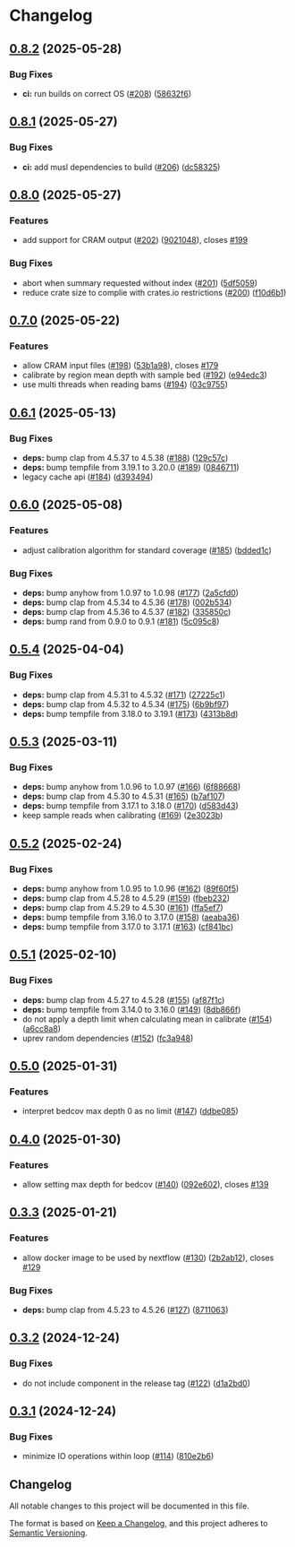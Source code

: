 # Changelog

## [0.8.2](https://github.com/sequinsbio/sequintools/compare/v0.8.1...v0.8.2) (2025-05-28)


### Bug Fixes

* **ci:** run builds on correct OS ([#208](https://github.com/sequinsbio/sequintools/issues/208)) ([58632f6](https://github.com/sequinsbio/sequintools/commit/58632f6354a32de51b49280d88cfad8d9d42922f))

## [0.8.1](https://github.com/sequinsbio/sequintools/compare/v0.8.0...v0.8.1) (2025-05-27)


### Bug Fixes

* **ci:** add musl dependencies to build ([#206](https://github.com/sequinsbio/sequintools/issues/206)) ([dc58325](https://github.com/sequinsbio/sequintools/commit/dc58325bccce040ab50bb1e4f65a42dcd09fcb7e))

## [0.8.0](https://github.com/sequinsbio/sequintools/compare/v0.7.0...v0.8.0) (2025-05-27)


### Features

* add support for CRAM output ([#202](https://github.com/sequinsbio/sequintools/issues/202)) ([9021048](https://github.com/sequinsbio/sequintools/commit/9021048aa066516a7f03211aacfa0b1fe8c051b7)), closes [#199](https://github.com/sequinsbio/sequintools/issues/199)


### Bug Fixes

* abort when summary requested without index ([#201](https://github.com/sequinsbio/sequintools/issues/201)) ([5df5059](https://github.com/sequinsbio/sequintools/commit/5df50590810c867d5fc50f771082fd3a9dd97656))
* reduce crate size to complie with crates.io restrictions ([#200](https://github.com/sequinsbio/sequintools/issues/200)) ([f10d6b1](https://github.com/sequinsbio/sequintools/commit/f10d6b16635b14e5256bc7116625e80355f86613))

## [0.7.0](https://github.com/sequinsbio/sequintools/compare/v0.6.1...v0.7.0) (2025-05-22)


### Features

* allow CRAM input files ([#198](https://github.com/sequinsbio/sequintools/issues/198)) ([53b1a98](https://github.com/sequinsbio/sequintools/commit/53b1a98f969eb387d691fac554978a2f0460febf)), closes [#179](https://github.com/sequinsbio/sequintools/issues/179)
* calibrate by region mean depth with sample bed ([#192](https://github.com/sequinsbio/sequintools/issues/192)) ([e94edc3](https://github.com/sequinsbio/sequintools/commit/e94edc3b088494a94a83b2fbe3bea990858e1c46))
* use multi threads when reading bams ([#194](https://github.com/sequinsbio/sequintools/issues/194)) ([03c9755](https://github.com/sequinsbio/sequintools/commit/03c9755c58ac52f17a0bafb80a79891289b0b5f7))

## [0.6.1](https://github.com/sequinsbio/sequintools/compare/v0.6.0...v0.6.1) (2025-05-13)


### Bug Fixes

* **deps:** bump clap from 4.5.37 to 4.5.38 ([#188](https://github.com/sequinsbio/sequintools/issues/188)) ([129c57c](https://github.com/sequinsbio/sequintools/commit/129c57ce983bf1bf23402134bb1c66c731055ef8))
* **deps:** bump tempfile from 3.19.1 to 3.20.0 ([#189](https://github.com/sequinsbio/sequintools/issues/189)) ([0846711](https://github.com/sequinsbio/sequintools/commit/084671184abc7adf066b84fb1c72cd55e0570754))
* legacy cache api ([#184](https://github.com/sequinsbio/sequintools/issues/184)) ([d393494](https://github.com/sequinsbio/sequintools/commit/d393494327c7be81dc90175fa4ebbb90b2e4c0d4))

## [0.6.0](https://github.com/sequinsbio/sequintools/compare/v0.5.4...v0.6.0) (2025-05-08)


### Features

* adjust calibration algorithm for standard coverage ([#185](https://github.com/sequinsbio/sequintools/issues/185)) ([bdded1c](https://github.com/sequinsbio/sequintools/commit/bdded1ca76bb1ba9ef548c7fff595117f98d7477))


### Bug Fixes

* **deps:** bump anyhow from 1.0.97 to 1.0.98 ([#177](https://github.com/sequinsbio/sequintools/issues/177)) ([2a5cfd0](https://github.com/sequinsbio/sequintools/commit/2a5cfd032b885a482fb0c89b604ad7d4df890b03))
* **deps:** bump clap from 4.5.34 to 4.5.36 ([#178](https://github.com/sequinsbio/sequintools/issues/178)) ([002b534](https://github.com/sequinsbio/sequintools/commit/002b534954f0ce8db1136a8facbc33979d1b59a4))
* **deps:** bump clap from 4.5.36 to 4.5.37 ([#182](https://github.com/sequinsbio/sequintools/issues/182)) ([335850c](https://github.com/sequinsbio/sequintools/commit/335850c0bf36267445abed81c96ad763d1a73fda))
* **deps:** bump rand from 0.9.0 to 0.9.1 ([#181](https://github.com/sequinsbio/sequintools/issues/181)) ([5c095c8](https://github.com/sequinsbio/sequintools/commit/5c095c892fa5729d6ee70c812aaa9f8ee2818383))

## [0.5.4](https://github.com/sequinsbio/sequintools/compare/v0.5.3...v0.5.4) (2025-04-04)


### Bug Fixes

* **deps:** bump clap from 4.5.31 to 4.5.32 ([#171](https://github.com/sequinsbio/sequintools/issues/171)) ([27225c1](https://github.com/sequinsbio/sequintools/commit/27225c18229df2fa2743d72ee6c4e11f18182800))
* **deps:** bump clap from 4.5.32 to 4.5.34 ([#175](https://github.com/sequinsbio/sequintools/issues/175)) ([6b9bf97](https://github.com/sequinsbio/sequintools/commit/6b9bf97e11ba1597f5183f3fc6259ab5ad77c7b8))
* **deps:** bump tempfile from 3.18.0 to 3.19.1 ([#173](https://github.com/sequinsbio/sequintools/issues/173)) ([4313b8d](https://github.com/sequinsbio/sequintools/commit/4313b8de62368859d666e91de9f77a0c177a1925))

## [0.5.3](https://github.com/sequinsbio/sequintools/compare/v0.5.2...v0.5.3) (2025-03-11)


### Bug Fixes

* **deps:** bump anyhow from 1.0.96 to 1.0.97 ([#166](https://github.com/sequinsbio/sequintools/issues/166)) ([6f88668](https://github.com/sequinsbio/sequintools/commit/6f88668efe0d227647789dd661e73521c3191193))
* **deps:** bump clap from 4.5.30 to 4.5.31 ([#165](https://github.com/sequinsbio/sequintools/issues/165)) ([b7af107](https://github.com/sequinsbio/sequintools/commit/b7af1078b4949386c9a145bc6a0f3df45e08ac20))
* **deps:** bump tempfile from 3.17.1 to 3.18.0 ([#170](https://github.com/sequinsbio/sequintools/issues/170)) ([d583d43](https://github.com/sequinsbio/sequintools/commit/d583d4330932a129b01470495776c36c2b545d7d))
* keep sample reads when calibrating ([#169](https://github.com/sequinsbio/sequintools/issues/169)) ([2e3023b](https://github.com/sequinsbio/sequintools/commit/2e3023b1c439c5bff5440e85997fbe0f92f37bf7))

## [0.5.2](https://github.com/sequinsbio/sequintools/compare/v0.5.1...v0.5.2) (2025-02-24)


### Bug Fixes

* **deps:** bump anyhow from 1.0.95 to 1.0.96 ([#162](https://github.com/sequinsbio/sequintools/issues/162)) ([89f60f5](https://github.com/sequinsbio/sequintools/commit/89f60f5376e006c9ad7c77464c14de6b0eb2437c))
* **deps:** bump clap from 4.5.28 to 4.5.29 ([#159](https://github.com/sequinsbio/sequintools/issues/159)) ([fbeb232](https://github.com/sequinsbio/sequintools/commit/fbeb23259072b935a70548e17c5eb4ed8d20613f))
* **deps:** bump clap from 4.5.29 to 4.5.30 ([#161](https://github.com/sequinsbio/sequintools/issues/161)) ([ffa5ef7](https://github.com/sequinsbio/sequintools/commit/ffa5ef7676d4a5b4d2ef88c6ee8f653189607f66))
* **deps:** bump tempfile from 3.16.0 to 3.17.0 ([#158](https://github.com/sequinsbio/sequintools/issues/158)) ([aeaba36](https://github.com/sequinsbio/sequintools/commit/aeaba36311ff1ae4615212caeddbe48af7e127e8))
* **deps:** bump tempfile from 3.17.0 to 3.17.1 ([#163](https://github.com/sequinsbio/sequintools/issues/163)) ([cf841bc](https://github.com/sequinsbio/sequintools/commit/cf841bc7bc6e3b4abf85c05c70d5e1b3d8f65db4))

## [0.5.1](https://github.com/sequinsbio/sequintools/compare/v0.5.0...v0.5.1) (2025-02-10)


### Bug Fixes

* **deps:** bump clap from 4.5.27 to 4.5.28 ([#155](https://github.com/sequinsbio/sequintools/issues/155)) ([af87f1c](https://github.com/sequinsbio/sequintools/commit/af87f1ce6622916129b552873aa32e21ddf26d27))
* **deps:** bump tempfile from 3.14.0 to 3.16.0 ([#149](https://github.com/sequinsbio/sequintools/issues/149)) ([8db866f](https://github.com/sequinsbio/sequintools/commit/8db866f1aeafcbfc2b588bcb290aceaee96da012))
* do not apply a depth limit when calculating mean in calibrate ([#154](https://github.com/sequinsbio/sequintools/issues/154)) ([a6cc8a8](https://github.com/sequinsbio/sequintools/commit/a6cc8a85f92b53ac2ede2d0c1c32f56dbc07fbc7))
* uprev random dependencies ([#152](https://github.com/sequinsbio/sequintools/issues/152)) ([fc3a948](https://github.com/sequinsbio/sequintools/commit/fc3a9489f1f59022b44183ec2c0b04f12f8aa41d))

## [0.5.0](https://github.com/sequinsbio/sequintools/compare/v0.4.0...v0.5.0) (2025-01-31)


### Features

* interpret bedcov max depth 0 as no limit ([#147](https://github.com/sequinsbio/sequintools/issues/147)) ([ddbe085](https://github.com/sequinsbio/sequintools/commit/ddbe085f45cb3181d33d93b6735ee0030682ef9d))

## [0.4.0](https://github.com/sequinsbio/sequintools/compare/v0.3.3...v0.4.0) (2025-01-30)


### Features

* allow setting max depth for bedcov ([#140](https://github.com/sequinsbio/sequintools/issues/140)) ([092e602](https://github.com/sequinsbio/sequintools/commit/092e602fc1b7227dd0396395d055ccf5241ef45c)), closes [#139](https://github.com/sequinsbio/sequintools/issues/139)

## [0.3.3](https://github.com/sequinsbio/sequintools/compare/v0.3.2...v0.3.3) (2025-01-21)


### Features

* allow docker image to be used by nextflow ([#130](https://github.com/sequinsbio/sequintools/issues/130)) ([2b2ab12](https://github.com/sequinsbio/sequintools/commit/2b2ab12017f456b176d98abb878843e89c3f620d)), closes [#129](https://github.com/sequinsbio/sequintools/issues/129)


### Bug Fixes

* **deps:** bump clap from 4.5.23 to 4.5.26 ([#127](https://github.com/sequinsbio/sequintools/issues/127)) ([8711063](https://github.com/sequinsbio/sequintools/commit/8711063d708dd2ed4aef3b2d85774e37d7720f40))

## [0.3.2](https://github.com/sequinsbio/sequintools/compare/v0.3.1...v0.3.2) (2024-12-24)


### Bug Fixes

* do not include component in the release tag ([#122](https://github.com/sequinsbio/sequintools/issues/122)) ([d1a2bd0](https://github.com/sequinsbio/sequintools/commit/d1a2bd05eb3b2e0b5412ee667a9690decfca0cb1))

## [0.3.1](https://github.com/sequinsbio/sequintools/compare/sequintools-v0.3.0...sequintools-v0.3.1) (2024-12-24)


### Bug Fixes

* minimize IO operations within loop ([#114](https://github.com/sequinsbio/sequintools/issues/114)) ([810e2b6](https://github.com/sequinsbio/sequintools/commit/810e2b6fae347144b303b7dd22b742a7d08c9f5d))

## Changelog

All notable changes to this project will be documented in this file.

The format is based on [Keep a Changelog](https://keepachangelog.com/en/1.0.0/),
and this project adheres to [Semantic Versioning](https://semver.org/spec/v2.0.0.html).
